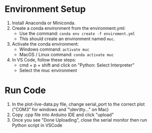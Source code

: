 # Environment Setup

1. Install Anaconda or Miniconda.
2. Create a conda environment from the environment.yml:
    - Use the command: `conda env create -f enviroment.yml`
    - This should create an environment named `muc`. 
3. Activate the conda environment:
    - Windows command: `activate muc` 
    - MacOS / Linux command: `conda activate muc`
4. In VS Code, follow these steps:
    - cmd + p + shift and click on "Python: Select Interpreter"
    - Select the muc environment

# Run Code

1. In the plot-live-data.py file, change serial_port to the correct plot ("COM3" for windows and "\dev\tty..." on Mac)
1. Copy .cpp file into Arduino IDE and click "upload"
2. Once you see "Done Uploading", close the serial monitor then run Python script in VSCode
